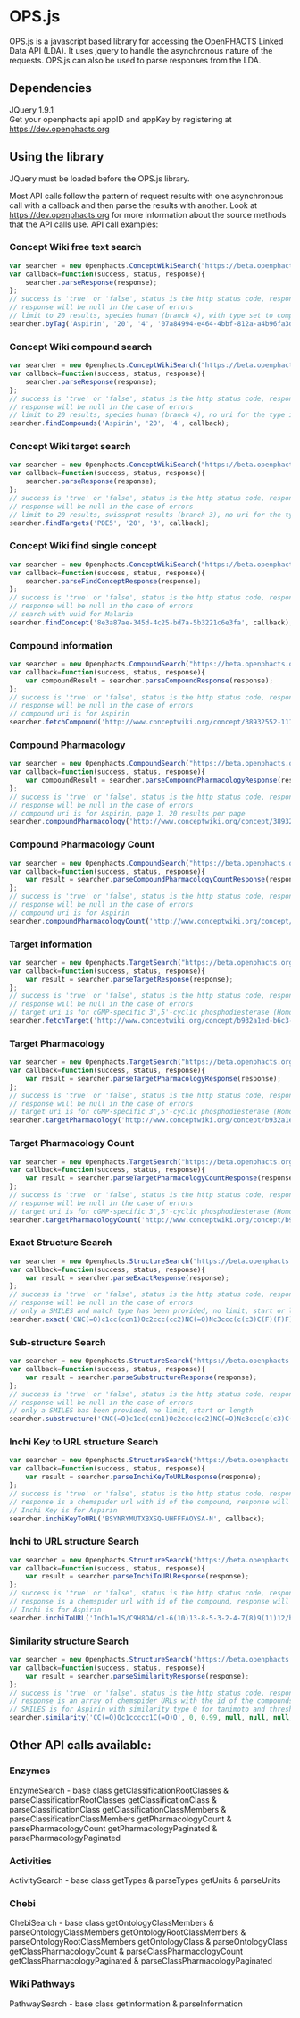 # OPS.js

OPS.js is a javascript based library for accessing the OpenPHACTS Linked Data API (LDA). It uses jquery to handle the asynchronous nature of the requests. OPS.js can also be used to parse responses from the LDA.

## Dependencies
JQuery 1.9.1  
Get your openphacts api appID and appKey by registering at https://dev.openphacts.org

## Using the library
JQuery must be loaded before the OPS.js library.  

Most API calls follow the pattern of request results with one asynchronous call with a callback and then parse the results with another.
Look at https://dev.openphacts.org for more information about the source methods that the API calls use.
API call examples:

### Concept Wiki free text search

```javascript
var searcher = new Openphacts.ConceptWikiSearch("https://beta.openphacts.org", appID, appKey);  
var callback=function(success, status, response){  
    searcher.parseResponse(response);
};  
// success is 'true' or 'false', status is the http status code, response is the raw result which the parser function accepts  
// response will be null in the case of errors  
// limit to 20 results, species human (branch 4), with type set to compounds (uuid 07a800....)  
searcher.byTag('Aspirin', '20', '4', '07a84994-e464-4bbf-812a-a4b96fa3d197', callback);
```
### Concept Wiki compound search

```javascript
var searcher = new Openphacts.ConceptWikiSearch("https://beta.openphacts.org", appID, appKey);  
var callback=function(success, status, response){  
    searcher.parseResponse(response);
};  
// success is 'true' or 'false', status is the http status code, response is the raw result which the parser function accepts  
// response will be null in the case of errors  
// limit to 20 results, species human (branch 4), no uri for the type is required  
searcher.findCompounds('Aspirin', '20', '4', callback);
```
### Concept Wiki target search

```javascript
var searcher = new Openphacts.ConceptWikiSearch("https://beta.openphacts.org", appID, appKey);  
var callback=function(success, status, response){  
    searcher.parseResponse(response);
};  
// success is 'true' or 'false', status is the http status code, response is the raw result which the parser function accepts  
// response will be null in the case of errors  
// limit to 20 results, swissprot results (branch 3), no uri for the type is required  
searcher.findTargets('PDE5', '20', '3', callback);
```
### Concept Wiki find single concept

```javascript
var searcher = new Openphacts.ConceptWikiSearch("https://beta.openphacts.org", appID, appKey);  
var callback=function(success, status, response){  
    searcher.parseFindConceptResponse(response);
};  
// success is 'true' or 'false', status is the http status code, response is the raw result which the parser function accepts  
// response will be null in the case of errors  
// search with uuid for Malaria  
searcher.findConcept('8e3a87ae-345d-4c25-bd7a-5b3221c6e3fa', callback);
```
### Compound information

```javascript
var searcher = new Openphacts.CompoundSearch("https://beta.openphacts.org", appID, appKey);  
var callback=function(success, status, response){  
    var compoundResult = searcher.parseCompoundResponse(response);  
};  
// success is 'true' or 'false', status is the http status code, response is the raw result which the parser function accepts  
// response will be null in the case of errors  
// compound uri is for Aspirin  
searcher.fetchCompound('http://www.conceptwiki.org/concept/38932552-111f-4a4e-a46a-4ed1d7bdf9d5', callback);
```
### Compound Pharmacology

```javascript
var searcher = new Openphacts.CompoundSearch("https://beta.openphacts.org", appID, appKey);  
var callback=function(success, status, response){  
    var compoundResult = searcher.parseCompoundPharmacologyResponse(response);  
};  
// success is 'true' or 'false', status is the http status code, response is the raw result which the parser function accepts  
// response will be null in the case of errors  
// compound uri is for Aspirin, page 1, 20 results per page  
searcher.compoundPharmacology('http://www.conceptwiki.org/concept/38932552-111f-4a4e-a46a-4ed1d7bdf9d5', 1, 20, callback);
```
### Compound Pharmacology Count

```javascript
var searcher = new Openphacts.CompoundSearch("https://beta.openphacts.org", appID, appKey);  
var callback=function(success, status, response){  
    var result = searcher.parseCompoundPharmacologyCountResponse(response);  
};  
// success is 'true' or 'false', status is the http status code, response is the raw result which the parser function accepts  
// response will be null in the case of errors  
// compound uri is for Aspirin  
searcher.compoundPharmacologyCount('http://www.conceptwiki.org/concept/38932552-111f-4a4e-a46a-4ed1d7bdf9d5', callback);
```

### Target information

```javascript
var searcher = new Openphacts.TargetSearch("https://beta.openphacts.org", appID, appKey);
var callback=function(success, status, response){  
    var result = searcher.parseTargetResponse(response);  
};
// success is 'true' or 'false', status is the http status code, response is the raw result which the parser function accepts  
// response will be null in the case of errors  
// target uri is for cGMP-specific 3',5'-cyclic phosphodiesterase (Homo sapiens)  
searcher.fetchTarget('http://www.conceptwiki.org/concept/b932a1ed-b6c3-4291-a98a-e195668eda49', callback);  
```
### Target Pharmacology

```javascript
var searcher = new Openphacts.TargetSearch("https://beta.openphacts.org", appID, appKey);  
var callback=function(success, status, response){  
    var result = searcher.parseTargetPharmacologyResponse(response);  
};
// success is 'true' or 'false', status is the http status code, response is the raw result which the parser function accepts  
// response will be null in the case of errors  
// target uri is for cGMP-specific 3',5'-cyclic phosphodiesterase (Homo sapiens), page 1, 20 results per page  
searcher.targetPharmacology('http://www.conceptwiki.org/concept/b932a1ed-b6c3-4291-a98a-e195668eda49', 1, 20, callback);  
```
### Target Pharmacology Count

```javascript
var searcher = new Openphacts.TargetSearch("https://beta.openphacts.org", appID, appKey);  
var callback=function(success, status, response){  
    var result = searcher.parseTargetPharmacologyCountResponse(response);  
};  
// success is 'true' or 'false', status is the http status code, response is the raw result which the parser function accepts  
// response will be null in the case of errors  
// target uri is for cGMP-specific 3',5'-cyclic phosphodiesterase (Homo sapiens)  
searcher.targetPharmacologyCount('http://www.conceptwiki.org/concept/b932a1ed-b6c3-4291-a98a-e195668eda49', callback);
```
### Exact Structure Search

```javascript
var searcher = new Openphacts.StructureSearch("https://beta.openphacts.org", appID, appKey);  
var callback=function(success, status, response){  
    var result = searcher.parseExactResponse(response);  
};  
// success is 'true' or 'false', status is the http status code, response is the raw result which the parser function accepts  
// response will be null in the case of errors  
// only a SMILES and match type has been provided, no limit, start or length  
searcher.exact('CNC(=O)c1cc(ccn1)Oc2ccc(cc2)NC(=O)Nc3ccc(c(c3)C(F)(F)F)Cl', 0, null, null, null, callback);
```
### Sub-structure Search

```javascript
var searcher = new Openphacts.StructureSearch("https://beta.openphacts.org", appID, appKey);  
var callback=function(success, status, response){  
    var result = searcher.parseSubstructureResponse(response);  
};  
// success is 'true' or 'false', status is the http status code, response is the raw result which the parser function accepts  
// response will be null in the case of errors  
// only a SMILES has been provided, no limit, start or length  
searcher.substructure('CNC(=O)c1cc(ccn1)Oc2ccc(cc2)NC(=O)Nc3ccc(c(c3)C(F)(F)F)Cl', null, null, null, callback);
```
### Inchi Key to URL structure Search

```javascript
var searcher = new Openphacts.StructureSearch("https://beta.openphacts.org", appID, appKey);  
var callback=function(success, status, response){  
    var result = searcher.parseInchiKeyToURLResponse(response);  
};  
// success is 'true' or 'false', status is the http status code, response is the raw result which the parser function accepts  
// response is a chemspider url with id of the compound, response will be null in the case of errors  
// Inchi Key is for Aspirin  
searcher.inchiKeyToURL('BSYNRYMUTXBXSQ-UHFFFAOYSA-N', callback);
```
### Inchi to URL structure Search

```javascript
var searcher = new Openphacts.StructureSearch("https://beta.openphacts.org", appID, appKey);  
var callback=function(success, status, response){  
    var result = searcher.parseInchiToURLResponse(response);  
};  
// success is 'true' or 'false', status is the http status code, response is the raw result which the parser function accepts  
// response is a chemspider url with id of the compound, response will be null in the case of errors  
// Inchi is for Aspirin  
searcher.inchiToURL('InChI=1S/C9H8O4/c1-6(10)13-8-5-3-2-4-7(8)9(11)12/h2-5H,1H3,(H,11,12)', callback);
```
### Similarity structure Search

```javascript
var searcher = new Openphacts.StructureSearch("https://beta.openphacts.org", appID, appKey);  
var callback=function(success, status, response){  
    var result = searcher.parseSimilarityResponse(response);  
};  
// success is 'true' or 'false', status is the http status code, response is the raw result which the parser function accepts  
// response is an array of chemspider URLs with the id of the compounds, response will be null in the case of errors  
// SMILES is for Aspirin with similarity type 0 for tanimoto and threshold 0.99, no limit, start or length  
searcher.similarity('CC(=O)Oc1ccccc1C(=O)O', 0, 0.99, null, null, null, callback);
```
## Other API calls available:

### Enzymes

EnzymeSearch - base class
getClassificationRootClasses & parseClassificationRootClasses
getClassificationClass & parseClassificationClass
getClassificationClassMembers & parseClassificationClassMembers
getPharmacologyCount & parsePharmacologyCount
getPharmacologyPaginated & parsePharmacologyPaginated

### Activities

ActivitySearch - base class
getTypes & parseTypes
getUnits & parseUnits

### Chebi

ChebiSearch - base class
getOntologyClassMembers & parseOntologyClassMembers
getOntologyRootClassMembers & parseOntologyRootClassMembers
getOntologyClass & parseOntologyClass
getClassPharmacologyCount & parseClassPharmacologyCount
getClassPharmacologyPaginated & parseClassPharmacologyPaginated

### Wiki Pathways
PathwaySearch - base class
getInformation & parseInformation


